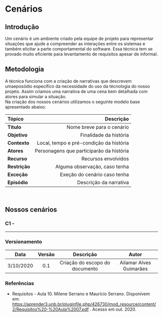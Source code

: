 # Cenários

## Introdução

Um cenário é um ambiente criado pela equipe de projeto para representar situações que ajude a compreender as interações entre os sistemas e também elicitar a parte comportamental do software. Essa técnica tem se provado muito eficiente para levantamento de requisitos apesar de informal.

## Metodologia 

A técnica funciona com a criação de narrativas que descrevem umaeposódio específico da necessidade do uso da técnologia do nosso projeto. Assim criamos uma narrativa de uma cena bem detalhada com atores para simular a situação.  
Na criação dos nossos cenários utilizamos o seguinte modelo base apresentado abaixo:  

Tópico | Descrição 
:----- | --------:
**Título**   | Nome breve para o cenário
**Objetivo** | Finalidade da história 
**Contexto** | Local, tempo e pré-condição da história
**Atores**   | Personagens que participarão da história
**Recurso**  | Recursos envolvidos
**Restrição** | Alguma observação, caso tenha
**Exceção**  | Exeção do cenário caso tenha
**Episódio** | Descrição da narrativa 
<br/>

## Nossos cenários

### C1 - 



---

### Versionamento

|Data|Versão|Descrição|Autor|
|:--:|:----:|:-------:|:---:|
|3/10/2020| 0.1| Criação do escopo do documento| Ailamar Alves Guimarães|

### Referências 

- Requisitos - Aula 10. Milene Serrano e Maurício Serrano. Disponívem em: <https://aprender3.unb.br/pluginfile.php/426730/mod_resource/content/2/Requisitos%20-%20Aula%2007.pdf> . Acesso em out. 2020.
